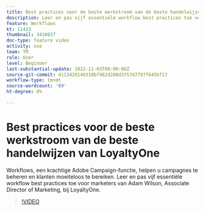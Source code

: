 ```yaml
---
title: Best practices voor de beste werkstroom van de beste handelwijzen van LoyaltyOne
description: Leer en pas vijf essentiële workflow best practices toe voor marketers van Adam Wilson, Associate Director of Marketing, bij LoyaltyOne.
feature: Workflows
kt: 11423
thumbnail: 3410837
doc-type: feature video
activity: use
team: TM
role: User
level: Beginner
last-substantial-update: 2022-11-03T00:00:00Z
source-git-commit: 411342d146310bf982d280d3757d7797f645bf17
workflow-type: tm+mt
source-wordcount: '69'
ht-degree: 0%

---
```



# Best practices voor de beste werkstroom van de beste handelwijzen van LoyaltyOne

Workflows, een krachtige Adobe Campaign-functie, helpen u campagnes te beheren en klanten moeiteloos te bereiken. Leer en pas vijf essentiële workflow best practices toe voor marketers van Adam Wilson, Associate Director of Marketing, bij LoyaltyOne.

>[!VIDEO](https://video.tv.adobe.com/v/3410837?quality=12)
